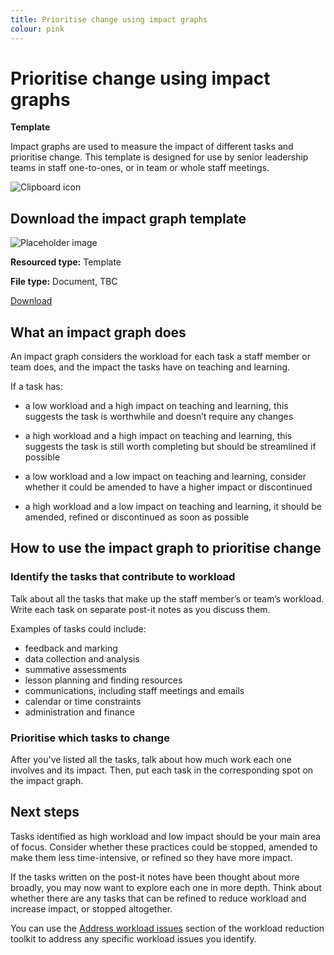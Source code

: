 ```yaml
---
title: Prioritise change using impact graphs
colour: pink
---
```


# Prioritise change using impact graphs

<strong class="govuk-tag">Template</strong>

Impact graphs are used to measure the impact of different tasks and prioritise
change. This template is designed for use by senior leadership teams in staff
one-to-ones, or in team or whole staff meetings.

<div class="govuk-grid-row dfe-width-container govuk-!-padding-bottom-6">
  <div class="govuk-grid-column-full">
    <div class="info-box">
      <div class="info-box__corner">
        <img src="/assets/images/clipboard-icon.svg" alt="Clipboard icon">
      </div>
      <h2 class="govuk-heading-m">
        Download the impact graph template
      </h2>
      <div class="govuk-grid-row info-box__download-content">
        <div class="govuk-grid-column-one-half">
          <img src="/assets/images/preview-placeholder.jpg" alt="Placeholder image" class="dfe-file-preview-image">
        </div>
        <div class="govuk-grid-column-one-half">
          <p class="govuk-body-s">
            <strong>Resourced type:</strong> Template
          </p>
          <p class="govuk-body-s">
            <strong>File type:</strong> Document, TBC
          </p>
          <p>
            <a class="govuk-link govuk-link--no-visited-state" href="#">
              Download
            </a>
          </p>
        </div>
      </div>
    </div>
  </div>
</div>

## What an impact graph does

An impact graph considers the workload for each task a staff member or team
does, and the impact the tasks have on teaching and learning.

If a task has:

- a low workload and a high impact on teaching and learning, this suggests the
  task is worthwhile and doesn’t require any changes

- a high workload and a high impact on teaching and learning, this suggests the
  task is still worth completing but should be streamlined if possible

- a low workload and a low impact on teaching and learning, consider whether it
  could be amended to have a higher impact or discontinued

- a high workload and a low impact on teaching and learning, it should be
  amended, refined or discontinued as soon as possible

## How to use the impact graph to prioritise change

### Identify the tasks that contribute to workload

Talk about all the tasks that make up the staff member’s or team’s workload.
Write each task on separate post-it notes as you discuss them.

Examples of tasks could include:

- feedback and marking
- data collection and analysis
- summative assessments
- lesson planning and finding resources
- communications, including staff meetings and emails
- calendar or time constraints
- administration and finance

### Prioritise which tasks to change

After you've listed all the tasks, talk about how much work each one involves
and its impact. Then, put each task in the corresponding spot on the impact
graph.

## Next steps

Tasks identified as high workload and low impact should be your main area of
focus. Consider whether these practices could be stopped, amended to make them
less time-intensive, or refined so they have more impact.

If the tasks written on the post-it notes have been thought about more broadly,
you may now want to explore each one in more depth. Think about whether there
are any tasks that can be refined to reduce workload and increase impact, or
stopped altogether.

You can use the [Address workload issues](/workload-reduction-toolkit/address-workload-issues/)
section of the workload reduction toolkit to address any specific workload
issues you identify.
